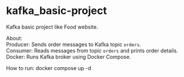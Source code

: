 # kafka_basic-project
Kafka basic project like Food website.

About:   
Producer: Sends order messages to Kafka topic `orders`.   
Consumer: Reads messages from topic `orders` and prints order details.  
Docker: Runs Kafka broker using Docker Compose.  

How to run:
docker compose up -d
